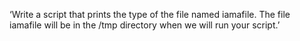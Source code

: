 ‘Write a script that prints the type of the file named iamafile. The file iamafile will be in the /tmp directory when we will run your script.’

